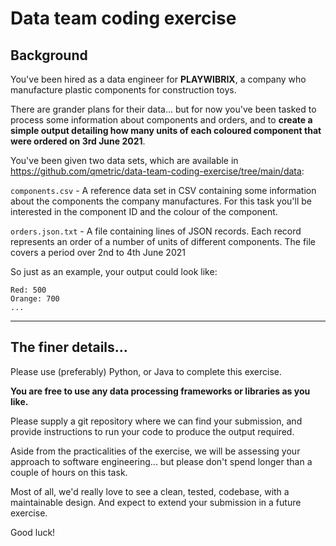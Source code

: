 # Data team coding exercise

## Background

You've been hired as a data engineer for **PLAYWIBRIX**, a company who manufacture plastic components for construction toys.

There are grander plans for their data... but for now you've been tasked to process some information about components and orders, and to **create a simple output detailing how many units of each coloured component that were ordered on 3rd June 2021**.

You've been given two data sets, which are available in https://github.com/qmetric/data-team-coding-exercise/tree/main/data:

`components.csv` - A reference data set in CSV containing some information about the components the company manufactures. For this task you'll be interested in the component ID and the colour of the component.

`orders.json.txt` - A file containing lines of JSON records. Each record represents an order of a number of units of different components. The file covers a period over 2nd to 4th June 2021

So just as an example, your output could look like:

```
Red: 500
Orange: 700
...
```

---

## The finer details...

Please use (preferably) Python, or Java to complete this exercise.

**You are free to use any data processing frameworks or libraries as you like.**

Please supply a git repository where we can find your submission, and provide instructions to run your code to produce the output required.

Aside from the practicalities of the exercise, we will be assessing your approach to software engineering... but please don't spend longer than a couple of hours on this task.

Most of all, we'd really love to see a clean, tested, codebase, with a maintainable design. And expect to extend your submission in a future exercise.

Good luck!

